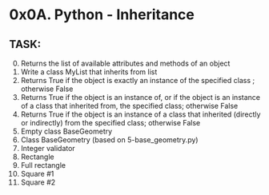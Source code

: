 # 0x0A. Python - Inheritance

## TASK:
0. Returns the list of available attributes and methods of an object
1. Write a class MyList that inherits from list
2. Returns True if the object is exactly an instance of the specified class ; otherwise False
3. Returns True if the object is an instance of, or if the object is an instance of a class that inherited from, the specified class; otherwise False
4. Returns True if the object is an instance of a class that inherited (directly or indirectly) from the specified class; otherwise False
5. Empty class BaseGeometry
6. Class BaseGeometry (based on 5-base_geometry.py)
7. Integer validator
8. Rectangle
9. Full rectangle
10. Square #1
11. Square #2
